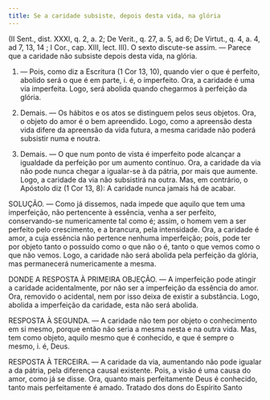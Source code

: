 ```yaml
---
title: Se a caridade subsiste, depois desta vida, na glória
---
```


(II Sent., dist. XXXI, q. 2, a. 2; De Verit., q. 27, a. 5, ad 6; De Virtut., q. 4, a. 4, ad 7, 13, 14 ; I Cor., cap. XIII, lect. III).
  O sexto discute-se assim. — Parece que a caridade não subsiste depois desta vida, na glória.  

1. — Pois, como diz a Escritura (1 Cor 13, 10), quando vier o que é perfeito, abolido será o que é em parte, i. é, o imperfeito. Ora, a caridade é uma via imperfeita. Logo, será abolida quando chegarmos à perfeição da glória.  

2. Demais. — Os hábitos e os atos se distinguem pelos seus objetos. Ora, o objeto do amor é o bem apreendido. Logo, como a apreensão desta vida difere da apreensão da vida futura, a mesma caridade não poderá subsistir numa e noutra.  

3. Demais. — O que num ponto de vista é imperfeito pode alcançar a igualdade da perfeição por um aumento contínuo. Ora, a caridade da via não pode nunca chegar a igualar-se à da pátria, por mais que aumente. Logo, a caridade da via não subsistirá na outra.  Mas, em contrário, o Apóstolo diz (1 Cor 13, 8): A caridade nunca jamais há de acabar.  

SOLUÇÃO. — Como já dissemos, nada impede que aquilo que tem uma imperfeição, não pertencente à essência, venha a ser perfeito, conservando-se numericamente tal como é; assim, o homem vem a ser perfeito pelo crescimento, e a brancura, pela intensidade. Ora, a caridade é amor, a cuja essência não pertence nenhuma imperfeição; pois, pode ter por objeto tanto o possuído como o que não o é, tanto o que vemos como o que não vemos. Logo, a caridade não será abolida pela perfeição da glória, mas permanecerá numericamente a mesma.  

DONDE A RESPOSTA À PRIMEIRA OBJEÇÃO. — A imperfeição pode atingir a caridade acidentalmente, por não ser a imperfeição da essência do amor. Ora, removido o acidental, nem por isso deixa de existir a substância. Logo, abolida a imperfeição da caridade, esta não será abolida.  

RESPOSTA À SEGUNDA. — A caridade não tem por objeto o conhecimento em si mesmo, porque então não seria a mesma nesta e na outra vida. Mas, tem como objeto, aquilo mesmo que é conhecido, e que é sempre o mesmo, i. é, Deus.  

RESPOSTA À TERCEIRA. — A caridade da via, aumentando não pode igualar a da pátria, pela diferença causal existente. Pois, a visão é uma causa do amor, como já se disse. Ora, quanto mais perfeitamente Deus é conhecido, tanto mais perfeitamente é amado. Tratado dos dons do Espírito Santo